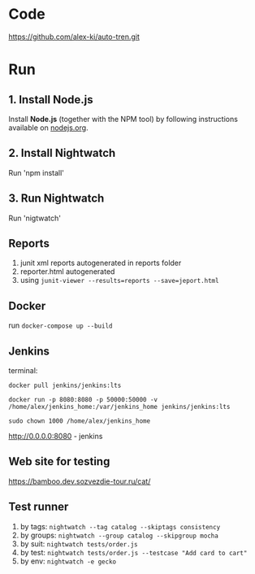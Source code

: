 # Code

https://github.com/alex-ki/auto-tren.git

# Run

## 1. Install Node.js

Install __Node.js__ (together with the NPM tool) by following instructions available on [nodejs.org](https://nodejs.org).

## 2. Install Nightwatch

Run 'npm install'

## 3. Run Nightwatch
Run 'nigtwatch'
 
## Reports
1. junit xml reports autogenerated in reports folder
2. reporter.html autogenerated 
3. using
`junit-viewer --results=reports --save=jeport.html`

## Docker 
run `docker-compose up --build`

## Jenkins 

terminal: 

`docker pull jenkins/jenkins:lts`

`docker run -p 8080:8080 -p 50000:50000 -v /home/alex/jenkins_home:/var/jenkins_home jenkins/jenkins:lts`

`sudo chown 1000 /home/alex/jenkins_home`

http://0.0.0.0:8080 - jenkins

## Web site for testing
https://bamboo.dev.sozvezdie-tour.ru/cat/

## Test runner
1. by tags: `nightwatch --tag catalog --skiptags consistency`
2. by groups: `nightwatch --group catalog --skipgroup mocha`
3. by suit: `nightwatch tests/order.js`
4. by test: `nightwatch tests/order.js --testcase "Add card to cart"`
5. by env: `nightwatch -e gecko`


 
